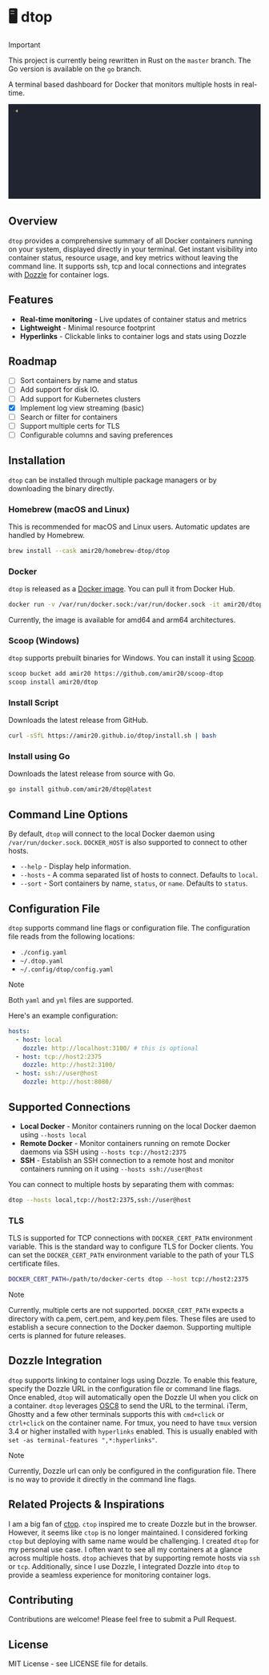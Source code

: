 # 🖥️ dtop

> [!IMPORTANT]
> This project is currently being rewritten in Rust on the `master` branch. The Go version is available on the `go` branch.

A terminal based dashboard for Docker that monitors multiple hosts in real-time.

![dtop screenshot](https://github.com/amir20/dtop/blob/master/demo.gif)

## Overview

`dtop` provides a comprehensive summary of all Docker containers running on your system, displayed directly in your terminal. Get instant visibility into container status, resource usage, and key metrics without leaving the command line. It supports ssh, tcp and local connections and integrates with [Dozzle](https://github.com/amir20/dozzle) for container logs.

## Features

- **Real-time monitoring** - Live updates of container status and metrics
- **Lightweight** - Minimal resource footprint
- **Hyperlinks** - Clickable links to container logs and stats using Dozzle

## Roadmap

- [ ] Sort containers by name and status
- [ ] Add support for disk IO.
- [ ] Add support for Kubernetes clusters
- [x] Implement log view streaming (basic)
- [ ] Search or filter for containers
- [ ] Support multiple certs for TLS
- [ ] Configurable columns and saving preferences

## Installation
`dtop` can be installed through multiple package managers or by downloading the binary directly.

### Homebrew (macOS and Linux)

This is recommended for macOS and Linux users. Automatic updates are handled by Homebrew.

```sh
brew install --cask amir20/homebrew-dtop/dtop
```

### Docker
`dtop` is released as a [Docker image](https://hub.docker.com/r/amir20/dtop). You can pull it from Docker Hub.

```sh
docker run -v /var/run/docker.sock:/var/run/docker.sock -it amir20/dtop
```

Currently, the image is available for amd64 and arm64 architectures.

### Scoop (Windows)

`dtop` supports prebuilt binaries for Windows. You can install it using [Scoop](https://scoop.sh/).

```sh
scoop bucket add amir20 https://github.com/amir20/scoop-dtop
scoop install amir20/dtop
```

### Install Script

Downloads the latest release from GitHub.

```sh
curl -sSfL https://amir20.github.io/dtop/install.sh | bash
```

### Install using Go

Downloads the latest release from source with Go.

```sh
go install github.com/amir20/dtop@latest
```

## Command Line Options

By default, `dtop` will connect to the local Docker daemon using `/var/run/docker.sock`. `DOCKER_HOST` is also supported to connect to other hosts.

- `--help` - Display help information.
- `--hosts` - A comma separated list of hosts to connect. Defaults to `local`.
- `--sort` - Sort containers by name, `status`, or `name`. Defaults to `status`.


## Configuration File

`dtop` supports command line flags or configuration file. The configuration file reads from the following locations:

- `./config.yaml`
- `~/.dtop.yaml`
- `~/.config/dtop/config.yaml`

> [!Note]
> Both `yaml` and `yml` files are supported.

Here's an example configuration:

```yaml
hosts:
  - host: local
    dozzle: http://localhost:3100/ # this is optional
  - host: tcp://host2:2375
    dozzle: http://host2:3100/
  - host: ssh://user@host
    dozzle: http://host:8080/
```

## Supported Connections

- **Local Docker** - Monitor containers running on the local Docker daemon using `--hosts local`
- **Remote Docker** - Monitor containers running on remote Docker daemons via SSH using `--hosts tcp://host2:2375`
- **SSH** - Establish an SSH connection to a remote host and monitor containers running on it using `--hosts ssh://user@host`

You can connect to multiple hosts by separating them with commas:

```bash
dtop --hosts local,tcp://host2:2375,ssh://user@host
```

### TLS

TLS is supported for TCP connections with `DOCKER_CERT_PATH` environment variable. This is the standard way to configure TLS for Docker clients. You can set the `DOCKER_CERT_PATH` environment variable to the path of your TLS certificate files.

```bash
DOCKER_CERT_PATH=/path/to/docker-certs dtop --host tcp://host2:2375
```

> [!Note]
> Currently, multiple certs are not supported. `DOCKER_CERT_PATH` expects a directory with ca.pem, cert.pem, and key.pem files. These files are used to establish a secure connection to the Docker daemon. Supporting multiple certs is planned for future releases.

## Dozzle Integration

`dtop` supports linking to container logs using Dozzle. To enable this feature, specify the Dozzle URL in the configuration file or command line flags. Once enabled, `dtop` will automatically open the Dozzle UI when you click on a container. `dtop` leverages [OSC8](https://github.com/Alhadis/OSC8-Adoption/) to send the URL to the terminal. iTerm, Ghostty and a few other terminals supports this with `cmd+click` or `ctrl+click` on the container name. For tmux, you need to have `tmux` version 3.4 or higher installed with `hyperlinks` enabled. This is usually enabled with `set -as terminal-features ",*:hyperlinks"`.

> [!Note]
> Currently, Dozzle url can only be configured in the configuration file. There is no way to provide it directly in the command line flags.

## Related Projects & Inspirations

I am a big fan of [ctop](https://github.com/bcicen/ctop). `ctop` inspired me to create Dozzle but in the browser. However, it seems like `ctop` is no longer maintained. I considered forking `ctop` but deploying with same name would be challenging. I created `dtop` for my personal use case. I often want to see all my containers at a glance across multiple hosts. `dtop` achieves that by supporting remote hosts via `ssh` or `tcp`. Additionally, since I use Dozzle, I integrated Dozzle into `dtop` to provide a seamless experience for monitoring container logs.


## Contributing

Contributions are welcome! Please feel free to submit a Pull Request.

## License

MIT License - see LICENSE file for details.
